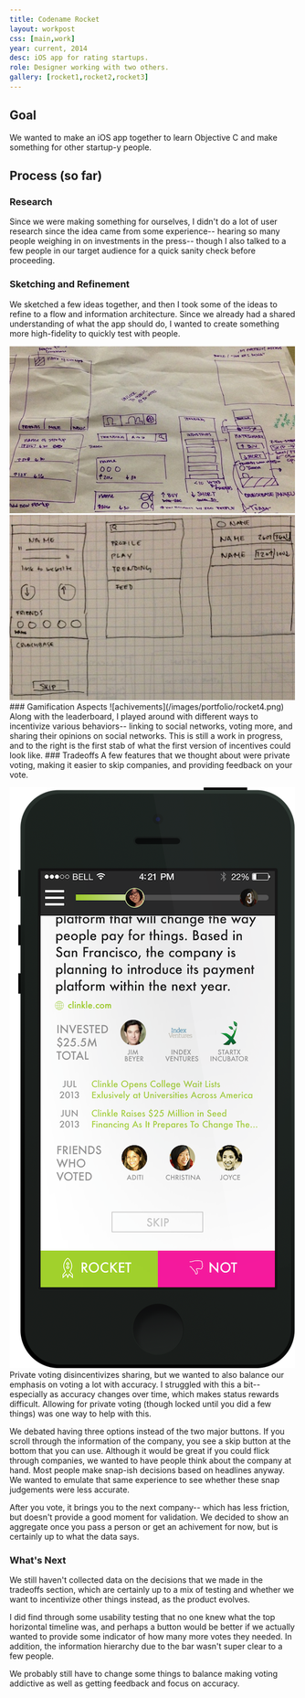 ```yaml
---
title: Codename Rocket
layout: workpost
css: [main,work]
year: current, 2014
desc: iOS app for rating startups.
role: Designer working with two others.
gallery: [rocket1,rocket2,rocket3]
---
```


## Goal
We wanted to make an iOS app together to learn Objective C and make something for other startup-y people.

## Process (so far)
### Research
Since we were making something for ourselves, I didn't do a lot of user research since the idea came from some experience-- hearing so many people weighing in on investments in the press-- though I also talked to a few people in our target audience for a quick sanity check before proceeding.
### Sketching and Refinement
We sketched a few ideas together, and then I took some of the ideas to refine to a flow and information architecture. Since we already had a shared understanding of what the app should do, I wanted to create something more high-fidelity to quickly test with people.
<div class="sketches">
	<img src="/images/portfolio/sketchrocket1.jpg">
	<img src="/images/portfolio/sketchrocket2.jpg">
</div>
### Gamification Aspects
![achivements](/images/portfolio/rocket4.png) Along with the leaderboard, I played around with different ways to incentivize various behaviors-- linking to social networks, voting more, and sharing their opinions on social networks. This is still a work in progress, and to the right is the first stab of what the first version of incentives could look like.
### Tradeoffs
A few features that we thought about were private voting, making it easier to skip companies, and providing feedback on your vote. 

![skipcompany](/images/portfolio/rocket5.png) Private voting disincentivizes sharing, but we wanted to also balance our emphasis on voting a lot with accuracy. I struggled with this a bit-- especially as accuracy changes over time, which makes status rewards difficult. Allowing for private voting (though locked until you did a few things) was one way to help with this.

We debated having three options instead of the two major buttons. If you scroll through the information of the company, you see a skip button at the bottom that you can use. Although it would be great if you could flick through companies, we wanted to have people think about the company at hand. Most people make snap-ish decisions based on headlines anyway. We wanted to emulate that same experience to see whether these snap judgements were less accurate.

After you vote, it brings you to the next company-- which has less friction, but doesn't provide a good moment for validation. We decided to show an aggregate once you pass a person or get an achivement for now, but is certainly up to what the data says. 
<br class='cleared'>
### What's Next
We still haven't collected data on the decisions that we made in the tradeoffs section, which are certainly up to a mix of testing and whether we want to incentivize other things instead, as the product evolves.

I did find through some usability testing that no one knew what the top horizontal timeline was, and perhaps a button would be better if we actually wanted to provide some indicator of how many more votes they needed. In addition, the information hierarchy due to the bar wasn't super clear to a few people.

We probably still have to change some things to balance making voting addictive as well as getting feedback and focus on accuracy.

